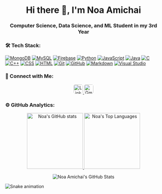 <div>
<h1 align="center">Hi there 👋, I'm Noa Amichai</h1>
<h3 align="center">Computer Science, Data Science, and ML Student in my 3rd Year</h3>
</div>

### 🛠 Tech Stack:
<p align="center">
 

[![MongoDB](https://img.shields.io/badge/MongoDB-%234ea94b.svg?logo=mongodb&logoColor=white)](#)
[![MySQL](https://img.shields.io/badge/MySQL-4479A1?logo=mysql&logoColor=fff)](#)
[![Firebase](https://img.shields.io/badge/Firebase-039BE5?logo=Firebase&logoColor=white)](#)
[![Python](https://img.shields.io/badge/Python-3776AB?logo=python&logoColor=fff)](#)
[![JavaScript](https://img.shields.io/badge/JavaScript-F7DF1E?logo=javascript&logoColor=000)](#)
[![Java](https://img.shields.io/badge/Java-%23ED8B00.svg?logo=openjdk&logoColor=white)](#)
[![C](https://img.shields.io/badge/C-00599C?logo=c&logoColor=white)](#)
[![C++](https://img.shields.io/badge/C++-%2300599C.svg?logo=c%2B%2B&logoColor=white)](#)
[![CSS](https://img.shields.io/badge/CSS-1572B6?logo=css3&logoColor=fff)](#)
[![HTML](https://img.shields.io/badge/HTML-%23E34F26.svg?logo=html5&logoColor=white)](#)
[![Git](https://img.shields.io/badge/Git-F05032?logo=git&logoColor=fff)](#)
[![GitHub](https://img.shields.io/badge/GitHub-%23121011.svg?logo=github&logoColor=white)](#)
[![Markdown](https://img.shields.io/badge/Markdown-%23000000.svg?logo=markdown&logoColor=white)](#)
[![Visual Studio](https://img.shields.io/badge/Visual%20Studio-5C2D91.svg?&logo=visual-studio&logoColor=white)](#)

### 🤝 Connect with Me:
<p align="center">
  <a href="https://www.linkedin.com/in/noa-amichai">
    <img height="30" src="https://img.shields.io/badge/LinkedIn-%230077B5.svg?logo=linkedin&logoColor=white" alt="LinkedIn" style="border-radius: 5px;">
  </a>
  <a href="mailto:noa1254@gmail.com">
    <img height="30" src="https://img.shields.io/badge/Gmail-D14836?logo=gmail&logoColor=white" alt="Gmail" style="border-radius: 5px;">
  </a>
</p>

### ⚙️ GitHub Analytics:
<p align="center">
  <a href="https://github.com/noaamichai">
    <img height="180em" src="https://github-readme-stats-eight-theta.vercel.app/api?username=noaamichai&show_icons=true&theme=light&include_all_commits=true&count_private=true" alt="Noa's GitHub stats"/>
  </a>
  <a href="https://github.com/noaamichai">
    <img height="180em" src="https://github-readme-stats-eight-theta.vercel.app/api/top-langs/?username=noaamichai&layout=compact&langs_count=8&theme=light" alt="Noa's Top Languages"/>
  </a>
</p>

<div align="center">
    <img src="https://github-profile-summary-cards.vercel.app/api/cards/profile-details?username=noaamichai&theme=github" alt="Noa Amichai's GitHub Stats"/>
</div>

![Snake animation](https://github.com/thepiyushmalhotra/thepiyushmalhotra/blob/output/github-contribution-grid-snake.svg)
